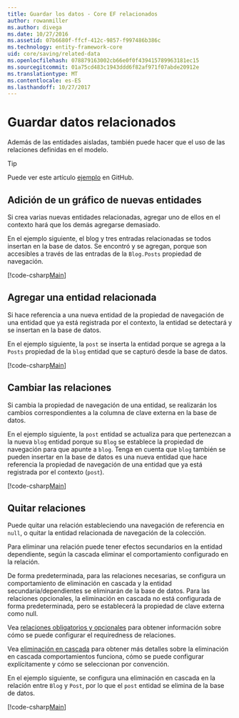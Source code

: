 ```yaml
---
title: Guardar los datos - Core EF relacionados
author: rowanmiller
ms.author: divega
ms.date: 10/27/2016
ms.assetid: 07b6680f-ffcf-412c-9857-f997486b386c
ms.technology: entity-framework-core
uid: core/saving/related-data
ms.openlocfilehash: 078879163002cb66e0f0f439415789963181ec15
ms.sourcegitcommit: 01a75cd483c1943ddd6f82af971f07abde20912e
ms.translationtype: MT
ms.contentlocale: es-ES
ms.lasthandoff: 10/27/2017
---
```

# <a name="saving-related-data"></a>Guardar datos relacionados

Además de las entidades aisladas, también puede hacer que el uso de las relaciones definidas en el modelo.

> [!TIP]  
> Puede ver este artículo [ejemplo](https://github.com/aspnet/EntityFramework.Docs/tree/master/samples/core/Saving/Saving/RelatedData/) en GitHub.

## <a name="adding-a-graph-of-new-entities"></a>Adición de un gráfico de nuevas entidades

Si crea varias nuevas entidades relacionadas, agregar uno de ellos en el contexto hará que los demás agregarse demasiado.

En el ejemplo siguiente, el blog y tres entradas relacionadas se todos insertan en la base de datos. Se encontró y se agregan, porque son accesibles a través de las entradas de la `Blog.Posts` propiedad de navegación.

[!code-csharp[Main](../../../samples/core/Saving/Saving/RelatedData/Sample.cs#AddingGraphOfEntities)]

## <a name="adding-a-related-entity"></a>Agregar una entidad relacionada

Si hace referencia a una nueva entidad de la propiedad de navegación de una entidad que ya está registrada por el contexto, la entidad se detectará y se insertan en la base de datos.

En el ejemplo siguiente, la `post` se inserta la entidad porque se agrega a la `Posts` propiedad de la `blog` entidad que se capturó desde la base de datos.

[!code-csharp[Main](../../../samples/core/Saving/Saving/RelatedData/Sample.cs#AddingRelatedEntity)]

## <a name="changing-relationships"></a>Cambiar las relaciones

Si cambia la propiedad de navegación de una entidad, se realizarán los cambios correspondientes a la columna de clave externa en la base de datos.

En el ejemplo siguiente, la `post` entidad se actualiza para que pertenezcan a la nueva `blog` entidad porque su `Blog` se establece la propiedad de navegación para que apunte a `blog`. Tenga en cuenta que `blog` también se pueden insertar en la base de datos es una nueva entidad que hace referencia la propiedad de navegación de una entidad que ya está registrada por el contexto (`post`).

[!code-csharp[Main](../../../samples/core/Saving/Saving/RelatedData/Sample.cs#ChangingRelationships)]

## <a name="removing-relationships"></a>Quitar relaciones

Puede quitar una relación estableciendo una navegación de referencia en `null`, o quitar la entidad relacionada de navegación de la colección.

Para eliminar una relación puede tener efectos secundarios en la entidad dependiente, según la cascada eliminar el comportamiento configurado en la relación.

De forma predeterminada, para las relaciones necesarias, se configura un comportamiento de eliminación en cascada y la entidad secundaria/dependientes se eliminarán de la base de datos. Para las relaciones opcionales, la eliminación en cascada no está configurada de forma predeterminada, pero se establecerá la propiedad de clave externa como null.

Vea [relaciones obligatorios y opcionales](../modeling/relationships.md#required-and-optional-relationships) para obtener información sobre cómo se puede configurar el requiredness de relaciones.

Vea [eliminación en cascada](cascade-delete.md) para obtener más detalles sobre la eliminación en cascada comportamientos funciona, cómo se puede configurar explícitamente y cómo se seleccionan por convención.

En el ejemplo siguiente, se configura una eliminación en cascada en la relación entre `Blog` y `Post`, por lo que el `post` entidad se elimina de la base de datos.

[!code-csharp[Main](../../../samples/core/Saving/Saving/RelatedData/Sample.cs#RemovingRelationships)]
